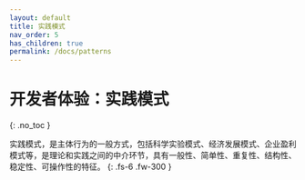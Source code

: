 ```yaml
---
layout: default
title: 实践模式
nav_order: 5
has_children: true
permalink: /docs/patterns
---
```


# 开发者体验：实践模式
{: .no_toc }

实践模式，是主体行为的一般方式，包括科学实验模式、经济发展模式、企业盈利模式等，是理论和实践之间的中介环节，具有一般性、简单性、重复性、结构性、稳定性、可操作性的特征。
{: .fs-6 .fw-300 }
